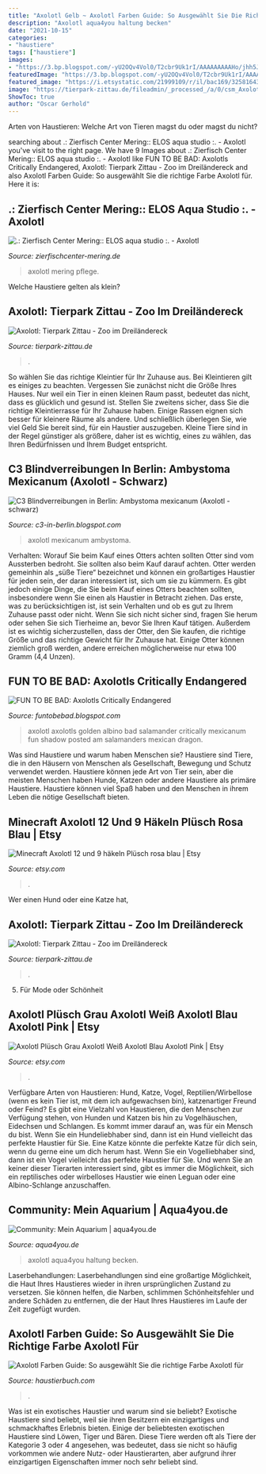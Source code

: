 ```yaml
---
title: "Axolotl Gelb ~ Axolotl Farben Guide: So Ausgewählt Sie Die Richtige Farbe Axolotl Für"
description: "Axolotl aqua4you haltung becken"
date: "2021-10-15"
categories:
- "haustiere"
tags: ["haustiere"]
images:
- "https://3.bp.blogspot.com/-yU2OQv4Vol0/T2cbr9Uk1rI/AAAAAAAAAHo/jhh5JBsrN9s/s1600/Axolotl.jpg"
featuredImage: "https://3.bp.blogspot.com/-yU2OQv4Vol0/T2cbr9Uk1rI/AAAAAAAAAHo/jhh5JBsrN9s/s1600/Axolotl.jpg"
featured_image: "https://i.etsystatic.com/21999109/r/il/bac169/3258164373/il_fullxfull.3258164373_f7ix.jpg"
image: "https://tierpark-zittau.de/fileadmin/_processed_/a/0/csm_Axolotl-beim-Plausch_f948733fe1.jpg"
ShowToc: true
author: "Oscar Gerhold"
---
```



Arten von Haustieren: Welche Art von Tieren magst du oder magst du nicht?

	

		
searching about .: Zierfisch Center Mering:: ELOS aqua studio :. - Axolotl you've visit to the right page. We have 9 Images about .: Zierfisch Center Mering:: ELOS aqua studio :. - Axolotl like FUN TO BE BAD: Axolotls Critically Endangered, Axolotl: Tierpark Zittau - Zoo im Dreiländereck and also Axolotl Farben Guide: So ausgewählt Sie die richtige Farbe Axolotl für. Here it is:
		
    
## .: Zierfisch Center Mering:: ELOS Aqua Studio :. - Axolotl

<img loading=lazy src="https://www.zierfischcenter-mering.de/images/stories/teich/axolotl_smal_3.jpg" onerror="this.onerror=null;this.src='https://tse3.mm.bing.net/th?id=OIP.ln8CvxQcW08s302anQOYOAHaHT&amp;pid=15.1';" alt=".: Zierfisch Center Mering:: ELOS aqua studio :. - Axolotl">

_Source: zierfischcenter-mering.de_

>axolotl mering pflege. 

	

Welche Haustiere gelten als klein?

    
## Axolotl: Tierpark Zittau - Zoo Im Dreiländereck

<img loading=lazy src="https://tierpark-zittau.de/fileadmin/_processed_/a/0/csm_Axolotl-beim-Plausch_f948733fe1.jpg" onerror="this.onerror=null;this.src='https://tse2.mm.bing.net/th?id=OIP.gOX4k_MCRZl9O-8AMoC77QAAAA&amp;pid=15.1';" alt="Axolotl: Tierpark Zittau - Zoo im Dreiländereck">

_Source: tierpark-zittau.de_

>. 

	

So wählen Sie das richtige Kleintier für Ihr Zuhause aus.
Bei Kleintieren gilt es einiges zu beachten. Vergessen Sie zunächst nicht die Größe Ihres Hauses. Nur weil ein Tier in einen kleinen Raum passt, bedeutet das nicht, dass es glücklich und gesund ist. Stellen Sie zweitens sicher, dass Sie die richtige Kleintierrasse für Ihr Zuhause haben. Einige Rassen eignen sich besser für kleinere Räume als andere. Und schließlich überlegen Sie, wie viel Geld Sie bereit sind, für ein Haustier auszugeben. Kleine Tiere sind in der Regel günstiger als größere, daher ist es wichtig, eines zu wählen, das Ihren Bedürfnissen und Ihrem Budget entspricht.

    
## C3 Blindverreibungen In Berlin: Ambystoma Mexicanum (Axolotl - Schwarz)

<img loading=lazy src="https://3.bp.blogspot.com/-yU2OQv4Vol0/T2cbr9Uk1rI/AAAAAAAAAHo/jhh5JBsrN9s/s1600/Axolotl.jpg" onerror="this.onerror=null;this.src='https://tse1.mm.bing.net/th?id=OIP.ojc4PlanjRNMXJjaE0egaQAAAA&amp;pid=15.1';" alt="C3 Blindverreibungen in Berlin: Ambystoma mexicanum (Axolotl - schwarz)">

_Source: c3-in-berlin.blogspot.com_

>axolotl mexicanum ambystoma. 

	

Verhalten: Worauf Sie beim Kauf eines Otters achten sollten
Otter sind vom Aussterben bedroht. Sie sollten also beim Kauf darauf achten.
Otter werden gemeinhin als „süße Tiere“ bezeichnet und können ein großartiges Haustier für jeden sein, der daran interessiert ist, sich um sie zu kümmern. Es gibt jedoch einige Dinge, die Sie beim Kauf eines Otters beachten sollten, insbesondere wenn Sie einen als Haustier in Betracht ziehen. Das erste, was zu berücksichtigen ist, ist sein Verhalten und ob es gut zu Ihrem Zuhause passt oder nicht. Wenn Sie sich nicht sicher sind, fragen Sie herum oder sehen Sie sich Tierheime an, bevor Sie Ihren Kauf tätigen. Außerdem ist es wichtig sicherzustellen, dass der Otter, den Sie kaufen, die richtige Größe und das richtige Gewicht für Ihr Zuhause hat. Einige Otter können ziemlich groß werden, andere erreichen möglicherweise nur etwa 100 Gramm (4,4 Unzen).

    
## FUN TO BE BAD: Axolotls Critically Endangered

<img loading=lazy src="http://3.bp.blogspot.com/-f2YtRWhOVDg/UCn5GyhWkWI/AAAAAAAAO-k/E9veaYrAsns/s640/ax23.jpg" onerror="this.onerror=null;this.src='https://tse4.mm.bing.net/th?id=OIP.XDJXcL8G48caHRaQaK8XVwHaCx&amp;pid=15.1';" alt="FUN TO BE BAD: Axolotls Critically Endangered">

_Source: funtobebad.blogspot.com_

>axolotl axolotls golden albino bad salamander critically mexicanum fun shadow posted am salamanders mexican dragon. 

	

Was sind Haustiere und warum haben Menschen sie?
Haustiere sind Tiere, die in den Häusern von Menschen als Gesellschaft, Bewegung und Schutz verwendet werden. Haustiere können jede Art von Tier sein, aber die meisten Menschen haben Hunde, Katzen oder andere Haustiere als primäre Haustiere. Haustiere können viel Spaß haben und den Menschen in ihrem Leben die nötige Gesellschaft bieten.

    
## Minecraft Axolotl 12 Und 9 Häkeln Plüsch Rosa Blau | Etsy

<img loading=lazy src="https://i.etsystatic.com/29354042/r/il/fd27c6/3150275700/il_1588xN.3150275700_nv4s.jpg" onerror="this.onerror=null;this.src='https://tse1.mm.bing.net/th?id=OIP.aJ3l8Htf0r9t2IiWPiyHdgHaJ3&amp;pid=15.1';" alt="Minecraft Axolotl 12 und 9 häkeln Plüsch rosa blau | Etsy">

_Source: etsy.com_

>. 

	

Wer einen Hund oder eine Katze hat,

    
## Axolotl: Tierpark Zittau - Zoo Im Dreiländereck

<img loading=lazy src="http://tierpark-zittau.de/fileadmin/_processed_/d/1/csm_Axolotl-in-typischer-Wildfaerbung_dbe1acc31c.jpg" onerror="this.onerror=null;this.src='https://tse3.mm.bing.net/th?id=OIP.n2YM2UAj8wj_zz7CCZMHIAAAAA&amp;pid=15.1';" alt="Axolotl: Tierpark Zittau - Zoo im Dreiländereck">

_Source: tierpark-zittau.de_

>. 

	

5. Für Mode oder Schönheit

    
## Axolotl Plüsch Grau Axolotl Weiß Axolotl Blau Axolotl Pink | Etsy

<img loading=lazy src="https://i.etsystatic.com/21999109/r/il/bac169/3258164373/il_fullxfull.3258164373_f7ix.jpg" onerror="this.onerror=null;this.src='https://tse3.mm.bing.net/th?id=OIP._RCqJLBPBNZxhyE8vqqYiAHaE8&amp;pid=15.1';" alt="Axolotl Plüsch Grau Axolotl Weiß Axolotl Blau Axolotl Pink | Etsy">

_Source: etsy.com_

>. 

	

Verfügbare Arten von Haustieren: Hund, Katze, Vogel, Reptilien/Wirbellose (wenn es kein Tier ist, mit dem ich aufgewachsen bin), katzenartiger Freund oder Feind?
Es gibt eine Vielzahl von Haustieren, die den Menschen zur Verfügung stehen, von Hunden und Katzen bis hin zu Vogelhäuschen, Eidechsen und Schlangen. Es kommt immer darauf an, was für ein Mensch du bist. Wenn Sie ein Hundeliebhaber sind, dann ist ein Hund vielleicht das perfekte Haustier für Sie. Eine Katze könnte die perfekte Katze für dich sein, wenn du gerne eine um dich herum hast. Wenn Sie ein Vogelliebhaber sind, dann ist ein Vogel vielleicht das perfekte Haustier für Sie. Und wenn Sie an keiner dieser Tierarten interessiert sind, gibt es immer die Möglichkeit, sich ein reptilisches oder wirbelloses Haustier wie einen Leguan oder eine Albino-Schlange anzuschaffen.

    
## Community: Mein Aquarium | Aqua4you.de

<img loading=lazy src="http://www.aqua4you.de/images/mein_aquarium/wLpS0Jy13KRM.jpg" onerror="this.onerror=null;this.src='https://tse1.mm.bing.net/th?id=OIP.OjdL0iisAO7yFBvzge-jmgHaCl&amp;pid=15.1';" alt="Community: Mein Aquarium | aqua4you.de">

_Source: aqua4you.de_

>axolotl aqua4you haltung becken. 

	

Laserbehandlungen:
Laserbehandlungen sind eine großartige Möglichkeit, die Haut Ihres Haustieres wieder in ihren ursprünglichen Zustand zu versetzen. Sie können helfen, die Narben, schlimmen Schönheitsfehler und andere Schäden zu entfernen, die der Haut Ihres Haustieres im Laufe der Zeit zugefügt wurden.

    
## Axolotl Farben Guide: So Ausgewählt Sie Die Richtige Farbe Axolotl Für

<img loading=lazy src="https://www.haustierbuch.com/wp-content/uploads/2021/03/Spezielle-Farben-von-Axolotls.jpg" onerror="this.onerror=null;this.src='https://tse4.mm.bing.net/th?id=OIP.oxUHX8Pma6d_8XRy-mj4oAHaE8&amp;pid=15.1';" alt="Axolotl Farben Guide: So ausgewählt Sie die richtige Farbe Axolotl für">

_Source: haustierbuch.com_

>. 

	

Was ist ein exotisches Haustier und warum sind sie beliebt?
Exotische Haustiere sind beliebt, weil sie ihren Besitzern ein einzigartiges und schmackhaftes Erlebnis bieten. Einige der beliebtesten exotischen Haustiere sind Löwen, Tiger und Bären. Diese Tiere werden oft als Tiere der Kategorie 3 oder 4 angesehen, was bedeutet, dass sie nicht so häufig vorkommen wie andere Nutz- oder Haustierarten, aber aufgrund ihrer einzigartigen Eigenschaften immer noch sehr beliebt sind.

